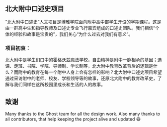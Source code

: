 ## 北大附中口述史项目

“北大附中口述史”人文项目是博雅学院面向附中高中部学生开设的学期课程。这是由一群高中生和指导教师及口述史专业飞行嘉宾组成的口述史团队。我们相信“个体的经验和故事是宝贵的”，我们关心“为什么过去对我们有意义”。

### 项目初衷：

北大附中是学生们口中的霍格沃兹魔法学校，自由精神是附中一脉相承的基因；选课、走班、书院、学院、导师制、学长制等，北大附中教育改革背后的逻辑是什么？而附中的教育在每一个附中人身上会有怎样的影响？北大附中口述史项目希望通过采访附中的老师、校友、学校领导等的故事，还原北大附中的教育改革史，了解与我们同样在这所校园里成长和生活的人的故事。

## 致谢

Many thanks to the Ghost team for all the design work. Also many thanks to all contributors,
that help keeping the project alive and updated :smile:


